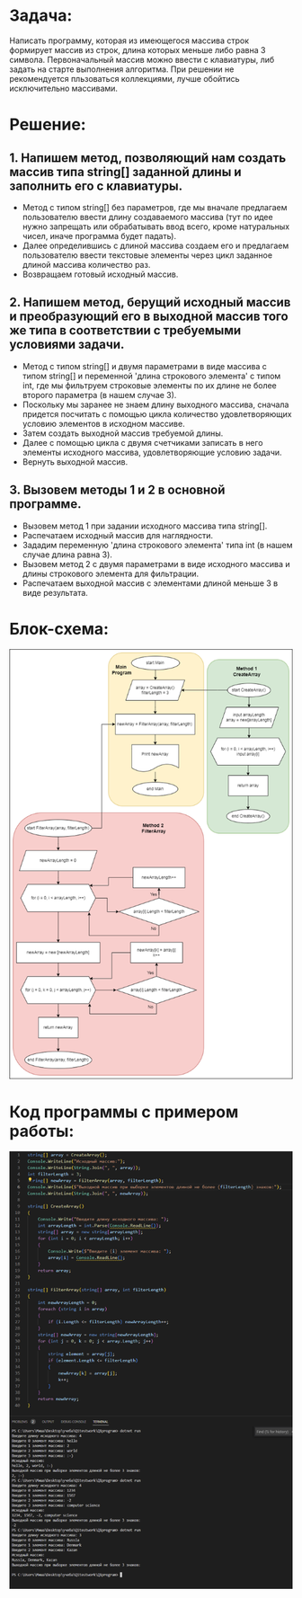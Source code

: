 # **Задача:** 
Написать программу, которая из имеющегося массива строк формирует массив из строк, длина которых меньше либо равна 3 символа. Первоначальный массив можно ввести с клавиатуры, либ задать на старте выполнения алгоритма. При решении не рекомендуется пльзоваться коллекциями, лучше обойтись исключительно массивами.

# **Решение:**

## 1. Напишем метод, позволяющий нам создать массив типа string[] заданной длины и заполнить его с клавиатуры.

+ Метод с типом string[] без параметров, где мы вначале предлагаем пользователю ввести длину создаваемого массива (тут по идее нужно запрещать или обрабатывать ввод всего, кроме натуральных чисел, иначе программа будет падать). 
+ Далее определившись с длиной массива создаем его и предлагаем пользователю ввести текстовые элементы через цикл заданное длиной массива количество раз.
+ Возвращаем готовый исходный массив.

## 2. Напишем метод, берущий исходный массив и преобразующий его в выходной массив того же типа в соответствии с требуемыми условиями задачи.

 * Метод с типом string[] и двумя параметрами в виде массива с типом string[] и переменной 'длина строкового элемента' с типом int, где мы фильтруем строковые элементы по их длине не более второго параметра (в нашем случае 3). 
 * Поскольку мы заранее не знаем длину выходного массива, сначала придется посчитать с помощью цикла количество удовлетворяющих условию элементов в исходном массиве. 
 * Затем создать выходной массив требуемой длины. 
 * Далее с помощью цикла с двумя счетчиками записать в него элементы исходного массива, удовлетворяющие условию задачи. 
 * Вернуть выходной массив. 

## 3. Вызовем методы 1 и 2 в основной программе.

- Вызовем метод 1 при задании исходного массива типа string[].
- Распечатаем исходный массив для наглядности.
- Зададим переменную 'длина строкового элемента' типа int (в нашем случае длина равна 3).
- Вызовем метод 2 с двумя параметрами в виде исходного массива и длины строкового элемента для фильтрации.
- Распечатаем выходной массив с элементами длиной меньше 3 в виде результата.

# **Блок-схема:**

![блок-схема](Q1diagram.png)

# **Код программы с примером работы:**

![пример работы программы](Q1programRunExample.png)